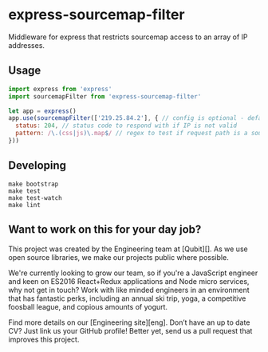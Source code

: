 # express-sourcemap-filter

Middleware for express that restricts sourcemap access to an array of IP addresses.


## Usage

```js
import express from 'express'
import sourcemapFilter from 'express-sourcemap-filter'

let app = express()
app.use(sourcemapFilter(['219.25.84.2'], { // config is optional - defaults shown below
  status: 204, // status code to respond with if IP is not valid
  pattern: /\.(css|js)\.map$/ // regex to test if request path is a sourcemap
}))
```


## Developing

```
make bootstrap
make test
make test-watch
make lint
```


## Want to work on this for your day job?

This project was created by the Engineering team at [Qubit][]. As we use open source libraries, we make our projects public where possible.

We're currently looking to grow our team, so if you're a JavaScript engineer and keen on ES2016 React+Redux applications and Node micro services, why not get in touch? Work with like minded engineers in an environment that has fantastic perks, including an annual ski trip, yoga, a competitive foosball league, and copious amounts of yogurt.

Find more details on our [Engineering site][eng]. Don’t have an up to date CV? Just link us your GitHub profile! Better yet, send us a pull request that improves this project.